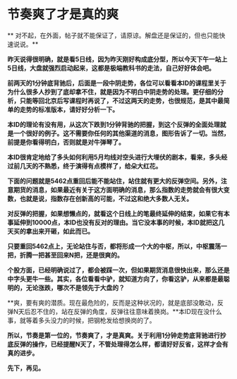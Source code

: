 节奏爽了才是真的爽
====

			

** 对不起，在外面，帖子就不能保证了，请原谅。解盘还是保证的，但也只能快速说说。**

**昨天说得很明确，就是看5日线，因为昨天刚好构成底分型，所以今天下午一站上5日线，大盘就强烈启动起来，这都是极端教科书的走法，自己好好体会吧。**

**前两天的1分钟底背驰后，后面是一段中阴走势，各位可以看看本ID的课程里关于为什么很多人抄到了底却拿不住，就是因为不明白中阴走势的处理。更仔细的分析，只能等回北京后写课程时再说了，不过这两天的走势，也很规范，是其中最简单的走势的标准版本，请好好分析一下。**

**本ID的理论有没有用，从这次下跌到1分钟背驰的把握，到这个反弹的全面处理就是一个很好的例子。这不需要你任何的其他渠道的消息，图形告诉了一切。当然，前提是你看得明白，否则就是对牛弹琴了。**

**本ID很肯定地给了多头如何利用5月均线对空头进行大埋伏的剧本，看来，多头经过前几天的不熟悉，终于演得有点模样了，给朵大红花。**

**下面的问题就是5462点重回后能不能站住，站住就有更大的反弹空间。另外，注意期货的消息，如果最近有关于这方面明确的消息，那么指数的走势就会有很大变数，也就是说，指数存在创新高的可能，不过这和绝大多数人无关。**

**对反弹的把握，如果想懒点的，就看这个日线上的笔最终延伸的结束，如果它有本事延伸到10000点，本ID也没有反对的理由。当它没本事的时候，本ID就把这几天买的拿出来开砸，如此而已。**

**只要重回5462点上，无论站住与否，都将形成一个大的中枢，所以，中枢震荡一把，折腾一把甚至回来N把，还是很爽的。**

**个股方面，已经明确说过了，都会被踩一次，但如果期货消息很快出来，那么还是中字头更牛一些。其实，各位看看中驴，就知道方向了，你看这驴，从来都是最聪明的，无论涨跌，哪次不是领先于大盘的？**

**爽，要有爽的潜质。现在最危险的，反而是这种状况的，就是底部没敢动，反弹N天后忍不住的，站在反弹的角度，反弹往往意味着换岗。**本ID现在没什么事，就等着多头没力的时候，把钢枪发给想换岗的了。

**所以，节奏是第一位的，节奏爽了，才是真爽。关于利用1分钟走势底背驰进行抄底反弹的操作，已经提醒N天了，不管处理得怎么样，都请好好反省，这样才会有真的进步。**

**先下，再见。**
